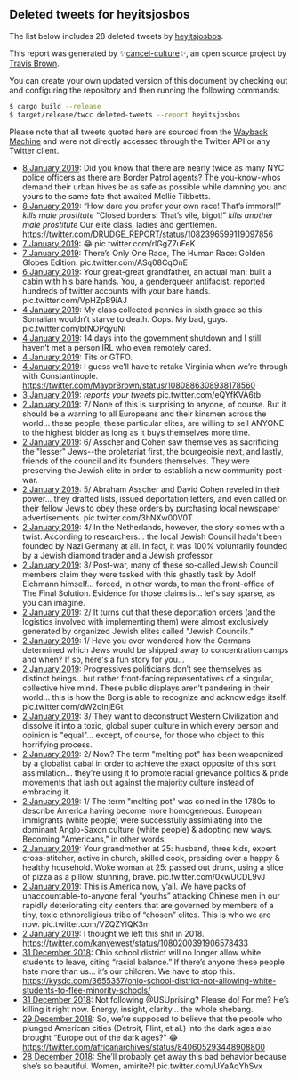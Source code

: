 ## Deleted tweets for heyitsjosbos

The list below includes 28 deleted tweets by
[heyitsjosbos](https://twitter.com/heyitsjosbos).



This report was generated by ✨[cancel-culture](https://github.com/travisbrown/cancel-culture)✨,
an open source project by [Travis Brown](https://twitter.com/travisbrown).

You can create your own updated version of this document by checking out and configuring the
repository and then running the following commands:

```bash
$ cargo build --release
$ target/release/twcc deleted-tweets --report heyitsjosbos
```

Please note that all tweets quoted here are sourced from the
[Wayback Machine](https://web.archive.org) and were not directly accessed through the Twitter API or
any Twitter client.

* [ 8 January 2019](https://web.archive.org/web/20190108214113/https://twitter.com/heyitsjosbos/status/1082641349747376128): Did you know that there are nearly twice as many NYC police officers as there are Border Patrol agents? The you-know-whos demand their urban hives be as safe as possible while damning you and yours to the same fate that awaited Mollie Tibbetts. <!--1082641349747376128-->
* [ 8 January 2019](https://web.archive.org/web/20190108220114/https://twitter.com/heyitsjosbos/status/1082431494830858241): “How dare you prefer your own race! That’s immoral!”  *kills male prostitute*  “Closed borders! That’s vile, bigot!”  *kills another male prostitute*  Our elite class, ladies and gentlemen. https://twitter.com/DRUDGE_REPORT/status/1082396599119097856 <!--1082431494830858241-->
* [ 7 January 2019](https://web.archive.org/web/20190107164846/https://twitter.com/heyitsjosbos/status/1082286150792949762): 😂 pic.twitter.com/rlGgZ7uFeK <!--1082286815338512384-->
* [ 7 January 2019](https://web.archive.org/web/20190107164846/https://twitter.com/heyitsjosbos/status/1082286150792949762): There’s Only One Race, The Human Race: Golden Globes Edition. pic.twitter.com/ASq08CqOnE <!--1082286150792949762-->
* [ 6 January 2019](https://web.archive.org/web/20190107012846/https://twitter.com/heyitsjosbos/status/1082003143616016384): Your great-great grandfather, an actual man: built a cabin with his bare hands.   You, a genderqueer antifacist: reported hundreds of twitter accounts with your bare hands. pic.twitter.com/VpHZpB9iAJ <!--1082003143616016384-->
* [ 4 January 2019](https://web.archive.org/web/20190105025607/https://twitter.com/heyitsjosbos/status/1081308180636987393): My class collected pennies in sixth grade so this Somalian wouldn’t starve to death.   Oops. My bad, guys. pic.twitter.com/btNOPqyuNi <!--1081308180636987393-->
* [ 4 January 2019](https://web.archive.org/web/20190104171349/https://twitter.com/heyitsjosbos/status/1081235539406319617): 14 days into the government shutdown and I still haven’t met a person IRL who even remotely cared. <!--1081235539406319617-->
* [ 4 January 2019](https://web.archive.org/web/20190104163306/https://twitter.com/heyitsjosbos/status/1081227029251608576): Tits or GTFO. <!--1081227029251608576-->
* [ 4 January 2019](https://web.archive.org/web/20190104142219/https://twitter.com/heyitsjosbos/status/1081193997115293701): I guess we’ll have to retake Virginia when we’re through with Constantinople. https://twitter.com/MayorBrown/status/1080886308938178560 <!--1081193997115293701-->
* [ 3 January 2019](https://web.archive.org/web/20190105113517/https://twitter.com/heyitsjosbos/status/1080949918745985025): *reports your tweets* pic.twitter.com/eQYfKVA6tb <!--1080949918745985025-->
* [ 2 January 2019](https://web.archive.org/web/20190103003012/https://twitter.com/heyitsjosbos/status/1080568203267452931): 7/ None of this is surprising to anyone, of course. But it should be a warning to all Europeans and their kinsmen across the world... these people, these particular elites, are willing to sell ANYONE to the highest bidder as long as it buys themselves more time. <!--1080568860972068874-->
* [ 2 January 2019](https://web.archive.org/web/20190103003012/https://twitter.com/heyitsjosbos/status/1080568203267452931): 6/ Asscher and Cohen saw themselves as sacrificing the "lesser" Jews--the proletariat first, the bourgeoisie next, and lastly, friends of the council and its founders themselves. They were preserving the Jewish elite in order to establish a new community post-war. <!--1080568697662640129-->
* [ 2 January 2019](https://web.archive.org/web/20190103003012/https://twitter.com/heyitsjosbos/status/1080568203267452931): 5/ Abraham Asscher and David Cohen reveled in their power... they drafted lists, issued deportation letters, and even called on their fellow Jews to obey these orders by purchasing local newspaper advertisements. pic.twitter.com/3hNXw00V0T <!--1080568598790393856-->
* [ 2 January 2019](https://web.archive.org/web/20190103003012/https://twitter.com/heyitsjosbos/status/1080568203267452931): 4/ In the Netherlands, however, the story comes with a twist. According to researchers... the local Jewish Council hadn't been founded by Nazi Germany at all. In fact, it was 100% voluntarily founded by a Jewish diamond trader and a Jewish professor. <!--1080568482377461762-->
* [ 2 January 2019](https://web.archive.org/web/20190103003012/https://twitter.com/heyitsjosbos/status/1080568203267452931): 3/ Post-war, many of these so-called Jewish Council members claim they were tasked with this ghastly task by Adolf Eichmann himself... forced, in other words, to man the front-office of The Final Solution. Evidence for those claims is... let's say sparse, as you can imagine. <!--1080568403402915840-->
* [ 2 January 2019](https://web.archive.org/web/20190103003012/https://twitter.com/heyitsjosbos/status/1080568203267452931): 2/ It turns out that these deportation orders (and the logistics involved with implementing them) were almost exclusively generated by organized Jewish elites called "Jewish Councils." <!--1080568293524758529-->
* [ 2 January 2019](https://web.archive.org/web/20190103003012/https://twitter.com/heyitsjosbos/status/1080568203267452931): 1/ Have you ever wondered how the Germans determined which Jews would be shipped away to concentration camps and when? If so, here's a fun story for you... <!--1080568203267452931-->
* [ 2 January 2019](https://web.archive.org/web/20190103021712/https://twitter.com/heyitsjosbos/status/1080558775898132480): Progressives politicians don’t see themselves as distinct beings...but rather front-facing representatives of a singular, collective hive mind.   These public displays aren’t pandering in their world... this is how the Borg is able to recognize and acknowledge itself. pic.twitter.com/dW2oInjEGt <!--1080558775898132480-->
* [ 2 January 2019](https://web.archive.org/web/20190103003603/https://twitter.com/heyitsjosbos/status/1080540074595500032): 3/ They want to deconstruct Western Civilization and dissolve it into a toxic, global super culture in which every person and opinion is "equal"... except, of course, for those who object to this horrifying process. <!--1080540353181204481-->
* [ 2 January 2019](https://web.archive.org/web/20190103003603/https://twitter.com/heyitsjosbos/status/1080540074595500032): 2/ Now? The term "melting pot" has been weaponized by a globalist cabal in order to achieve the exact opposite of this sort assimilation... they're using it to promote racial grievance politics & pride movements that lash out against the majority culture instead of embracing it. <!--1080540242850004992-->
* [ 2 January 2019](https://web.archive.org/web/20190103003603/https://twitter.com/heyitsjosbos/status/1080540074595500032): 1/ The term "melting pot" was coined in the 1780s to describe America having become more homogeneous. European immigrants (white people) were successfully assimilating into the dominant Anglo-Saxon culture (white people) & adopting new ways. Becoming "Americans," in other words. <!--1080540074595500032-->
* [ 2 January 2019](https://web.archive.org/web/20190103020659/https://twitter.com/heyitsjosbos/status/1080500904380588032): Your grandmother at 25: husband, three kids, expert cross-stitcher, active in church, skilled cook, presiding over a happy & healthy household.   Woke woman at 25: passed out drunk, using a slice of pizza as a pillow, stunning, brave. pic.twitter.com/0xwUCDL9vJ <!--1080500904380588032-->
* [ 2 January 2019](https://web.archive.org/web/20190102195252/https://twitter.com/heyitsjosbos/status/1080492514442911744): This is America now, y’all. We have packs of unaccountable-to-anyone feral “youths” attacking Chinese men in our rapidly deteriorating city centers that are governed by members of a tiny, toxic ethnoreligious tribe of “chosen” elites. This is who we are now. pic.twitter.com/VZQZYlQK3m <!--1080492514442911744-->
* [ 2 January 2019](https://web.archive.org/web/20190102033419/https://twitter.com/heyitsjosbos/status/1080256628887351298): I thought we left this shit in 2018. https://twitter.com/kanyewest/status/1080200391906578433 <!--1080256628887351298-->
* [31 December 2018](https://web.archive.org/web/20190102033310/https://twitter.com/heyitsjosbos/status/1079827083726110720): Ohio school district will no longer allow white students to leave, citing “racial balance.”  If there’s anyone these people hate more than us... it’s our children. We have to stop this. https://kysdc.com/3655357/ohio-school-district-not-allowing-white-students-to-flee-minority-schools/ <!--1079827083726110720-->
* [31 December 2018](https://web.archive.org/web/20181231192406/https://twitter.com/heyitsjosbos/status/1079820511373348864): Not following @USUprising? Please do! For me? He’s killing it right now. Energy, insight, clarity... the whole shebang. <!--1079820511373348864-->
* [29 December 2018](https://web.archive.org/web/20190101014053/https://twitter.com/heyitsjosbos/status/1079028879073918978): So, we’re supposed to believe that the people who plunged American cities (Detroit, Flint, et al.) into the dark ages also brought “Europe out of the dark ages?” 😂 https://twitter.com/africanarchives/status/840605293448908800 <!--1079028879073918978-->
* [28 December 2018](https://web.archive.org/web/20190102030639/https://twitter.com/heyitsjosbos/status/1078697719257096193): She’ll probably get away this bad behavior because she’s so beautiful. Women, amirite?! pic.twitter.com/UYaAqYhSvx <!--1078697719257096193-->
